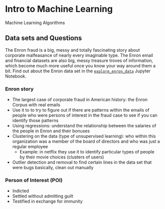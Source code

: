# Intro to Machine Learning
Machine Learning Algorithms


## Data sets and Questions 

The Enron fraud is a big, messy and totally fascinating story about corporate malfeasance of nearly every imaginable type. The Enron email and financial datasets are also big, messy treasure troves of information, which become much more useful once you know your way around them a bit. Find out about the Enron data set in the [`explore_enron_data`](https://github.com/AnaHristian/intro_to_machine_learning/blob/master/explore_enron_data.ipynb) Jupyter Notebook. 

### Enron story

* The largest case of corporate fraud in American history: the Enron Corpus with real emails
* Use it to to try to figure out if there are patterns within the emails of people who were persons of interest in the fraud case to see if you can identify those patterns
* Using regressions: understand the relationship between the salaries of the people in Enron and their bonuses
* Clustering on the data (type of unsupervised learning): who within this organization was a member of the board of directors and who was just a regular employee
  * Example: in netflix they use it to identify particular types of people by their movie choices (clusters of users)
* Outlier detection and removal to find certain lines in the data set that were bugs basically, clean out manually

### Person of Interest (POI)
* Indicted
* Settled without admitting guilt
* Testified in exchange for immunity


